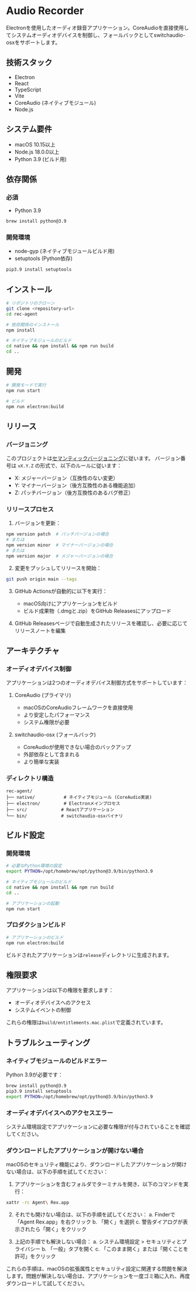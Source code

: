 # Audio Recorder

Electronを使用したオーディオ録音アプリケーション。CoreAudioを直接使用してシステムオーディオデバイスを制御し、フォールバックとしてswitchaudio-osxをサポートします。

## 技術スタック

- Electron
- React
- TypeScript
- Vite
- CoreAudio (ネイティブモジュール)
- Node.js

## システム要件

- macOS 10.15以上
- Node.js 18.0.0以上
- Python 3.9 (ビルド用)

## 依存関係

### 必須
- Python 3.9
```bash
brew install python@3.9
```

### 開発環境
- node-gyp (ネイティブモジュールビルド用)
- setuptools (Python依存)
```bash
pip3.9 install setuptools
```

## インストール

```bash
# リポジトリのクローン
git clone <repository-url>
cd rec-agent

# 依存関係のインストール
npm install

# ネイティブモジュールのビルド
cd native && npm install && npm run build
cd ..
```

## 開発

```bash
# 開発モードで実行
npm run start

# ビルド
npm run electron:build
```

## リリース

### バージョニング

このプロジェクトは[セマンティックバージョニング](https://semver.org/)に従います。
バージョン番号は `vX.Y.Z` の形式で、以下のルールに従います：

- X: メジャーバージョン（互換性のない変更）
- Y: マイナーバージョン（後方互換性のある機能追加）
- Z: パッチバージョン（後方互換性のあるバグ修正）

### リリースプロセス

1. バージョンを更新：
```bash
npm version patch  # パッチバージョンの場合
# または
npm version minor  # マイナーバージョンの場合
# または
npm version major  # メジャーバージョンの場合
```

2. 変更をプッシュしてリリースを開始：
```bash
git push origin main --tags
```

3. GitHub Actionsが自動的に以下を実行：
   - macOS向けにアプリケーションをビルド
   - ビルド成果物（.dmgと.zip）をGitHub Releasesにアップロード

4. GitHub Releasesページで自動生成されたリリースを確認し、必要に応じてリリースノートを編集

## アーキテクチャ

### オーディオデバイス制御

アプリケーションは2つのオーディオデバイス制御方式をサポートしています：

1. CoreAudio (プライマリ)
   - macOSのCoreAudioフレームワークを直接使用
   - より安定したパフォーマンス
   - システム権限が必要

2. switchaudio-osx (フォールバック)
   - CoreAudioが使用できない場合のバックアップ
   - 外部依存として含まれる
   - より簡単な実装

### ディレクトリ構造

```
rec-agent/
├── native/           # ネイティブモジュール (CoreAudio実装)
├── electron/         # Electronメインプロセス
├── src/             # Reactアプリケーション
└── bin/             # switchaudio-osxバイナリ
```

## ビルド設定

### 開発環境

```bash
# 必要なPython環境の設定
export PYTHON=/opt/homebrew/opt/python@3.9/bin/python3.9

# ネイティブモジュールのビルド
cd native && npm install && npm run build
cd ..

# アプリケーションの起動
npm run start
```

### プロダクションビルド

```bash
# アプリケーションのビルド
npm run electron:build
```

ビルドされたアプリケーションは`release`ディレクトリに生成されます。

## 権限要求

アプリケーションは以下の権限を要求します：

- オーディオデバイスへのアクセス
- システムイベントの制御

これらの権限は`build/entitlements.mac.plist`で定義されています。

## トラブルシューティング

### ネイティブモジュールのビルドエラー

Python 3.9が必要です：
```bash
brew install python@3.9
pip3.9 install setuptools
export PYTHON=/opt/homebrew/opt/python@3.9/bin/python3.9
```

### オーディオデバイスへのアクセスエラー

システム環境設定でアプリケーションに必要な権限が付与されていることを確認してください。

### ダウンロードしたアプリケーションが開けない場合

macOSのセキュリティ機能により、ダウンロードしたアプリケーションが開けない場合は、以下の手順を試してください：

1. アプリケーションを含むフォルダでターミナルを開き、以下のコマンドを実行：
```bash
xattr -rc Agent\ Rex.app
```

2. それでも開けない場合は、以下の手順を試してください：
   a. Finderで「Agent Rex.app」を右クリック
   b. 「開く」を選択
   c. 警告ダイアログが表示されたら「開く」をクリック

3. 上記の手順でも解決しない場合：
   a. システム環境設定 > セキュリティとプライバシー
   b. 「一般」タブを開く
   c. 「このまま開く」または「開くことを許可」をクリック

これらの手順は、macOSの拡張属性とセキュリティ設定に関連する問題を解決します。問題が解決しない場合は、アプリケーションを一度ゴミ箱に入れ、再度ダウンロードして試してください。